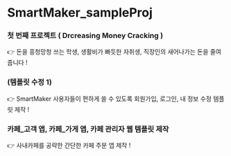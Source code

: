 # SmartMaker_sampleProj

### 첫 번째 프로젝트 ( Drcreasing Money Cracking )


👉 돈을 흥청망청 쓰는 학생, 생활비가 빠듯한 자취생, 직장인의 새어나가는 돈을 줄여줍니다 !


### (템플릿 수정 1)


👉 SmartMaker 사용자들이 편하게 쓸 수 있도록 회원가입, 로그인, 내 정보 수정 템플릿 제작 !


### 카페_고객 앱, 카페_가게 앱, 카페 관리자 웹 템플릿 제작

👉 사내카페를 공략한 간단한 카페 주문 앱 제작 !


